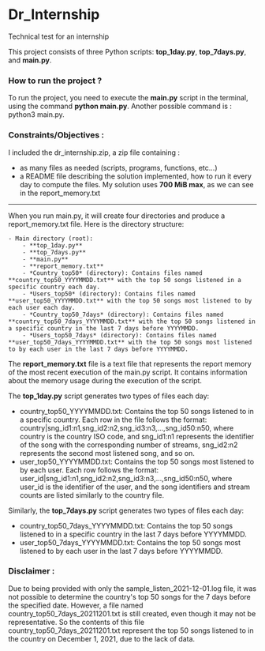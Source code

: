 # Dr_Internship
Technical test for an internship

This project consists of three Python scripts: **top_1day.py**, **top_7days.py**, and **main.py**. 

### How to run the project ? 

To run the project, you need to execute the **main.py** script in the terminal, using the command **python main.py**. Another possible command is : python3 main.py.

### Constraints/Objectives : 

I included the dr_internship.zip, a zip file containing : 
- as many files as needed (scripts, programs, functions, etc...)
- a README file describing the solution implemented, how to run it every day to compute the files.
My solution uses **700 MiB max**, as we can see in the report_memory.txt

*** 

When you run main.py, it will create four directories and produce a report_memory.txt file. Here is the directory structure:

    - Main directory (root):
        - **top_1day.py**
        - **top_7days.py**
        - **main.py**
        - **report_memory.txt**
        - *Country_top50* (directory): Contains files named **country_top50_YYYYMMDD.txt** with the top 50 songs listened in a specific country each day.
        - *Users_top50* (directory): Contains files named **user_top50_YYYYMMDD.txt** with the top 50 songs most listened to by each user each day.
        - *Country_top50_7days* (directory): Contains files named **country_top50_7days_YYYYMMDD.txt** with the top 50 songs listened in a specific country in the last 7 days before YYYYMMDD.
        - *Users_top50_7days* (directory): Contains files named **user_top50_7days_YYYYMMDD.txt** with the top 50 songs most listened to by each user in the last 7 days before YYYYMMDD.

The **report_memory.txt** file is a text file that represents the report memory of the most recent execution of the main.py script. It contains information about the memory usage during the execution of the script.

The **top_1day.py** script generates two types of files each day:
- country_top50_YYYYMMDD.txt: Contains the top 50 songs listened to in a specific country. Each row in the file follows the format: country|sng_id1:n1,sng_id2:n2,sng_id3:n3,...,sng_id50:n50, where country is the country ISO code, and sng_id1:n1 represents the identifier of the song with the corresponding number of streams, sng_id2:n2 represents the second most listened song, and so on.
- user_top50_YYYYMMDD.txt: Contains the top 50 songs most listened to by each user. Each row follows the format: user_id|sng_id1:n1,sng_id2:n2,sng_id3:n3,...,sng_id50:n50, where user_id is the identifier of the user, and the song identifiers and stream counts are listed similarly to the country file.

Similarly, the **top_7days.py** script generates two types of files each day:
- country_top50_7days_YYYYMMDD.txt: Contains the top 50 songs listened to in a specific country in the last 7 days before YYYYMMDD.
- user_top50_7days_YYYYMMDD.txt: Contains the top 50 songs most listened to by each user in the last 7 days before YYYYMMDD.

### Disclaimer : 

Due to being provided with only the sample_listen_2021-12-01.log file, it was not possible to determine the country's top 50 songs for the 7 days before the specified date. However, a file named country_top50_7days_20211201.txt is still created, even though it may not be representative. So the contents of this file country_top50_7days_20211201.txt represent the top 50 songs listened to in the country on December 1, 2021, due to the lack of data. 
